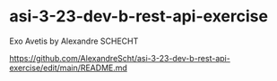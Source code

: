 # asi-3-23-dev-b-rest-api-exercise
Exo Avetis by Alexandre SCHECHT

https://github.com/AlexandreScht/asi-3-23-dev-b-rest-api-exercise/edit/main/README.md
